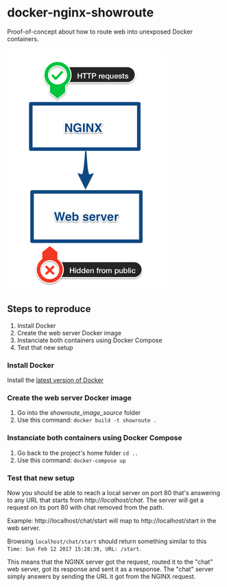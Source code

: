# docker-nginx-showroute
Proof-of-concept about how to route web into unexposed Docker containers.

![Explanation](https://github.com/RooSoft/docker-nginx-showroute/raw/master/example.png)

## Steps to reproduce
1. Install Docker
2. Create the web server Docker image
3. Instanciate both containers using Docker Compose
4. Test that new setup


### Install Docker
Install the [latest version of Docker](https://docs.docker.com/engine/installation/)

### Create the web server Docker image

1. Go into the *showroute_image_source* folder
2. Use this command: `docker build -t showroute .`

### Instanciate both containers using Docker Compose

1. Go back to the project's home folder `cd ..`
2. Use this command: `docker-compose up`

### Test that new setup

Now you should be able to reach a local server on port 80 that's answering to any URL that starts from *http://localhost/chat*. The server will get a request on its port 80 with chat removed from the path.

Example: http://localhost/chat/start will map to http://localhost/start in the web server.

Browsing `localhost/chat/start` should return something similar to this `Time: Sun Feb 12 2017 15:28:39, URL: /start`.

This means that the NGINX server got the request, routed it to the "chat" web server, got its response and sent it as a response. The "chat" server simply answers by sending the URL it got from the NGINX request.